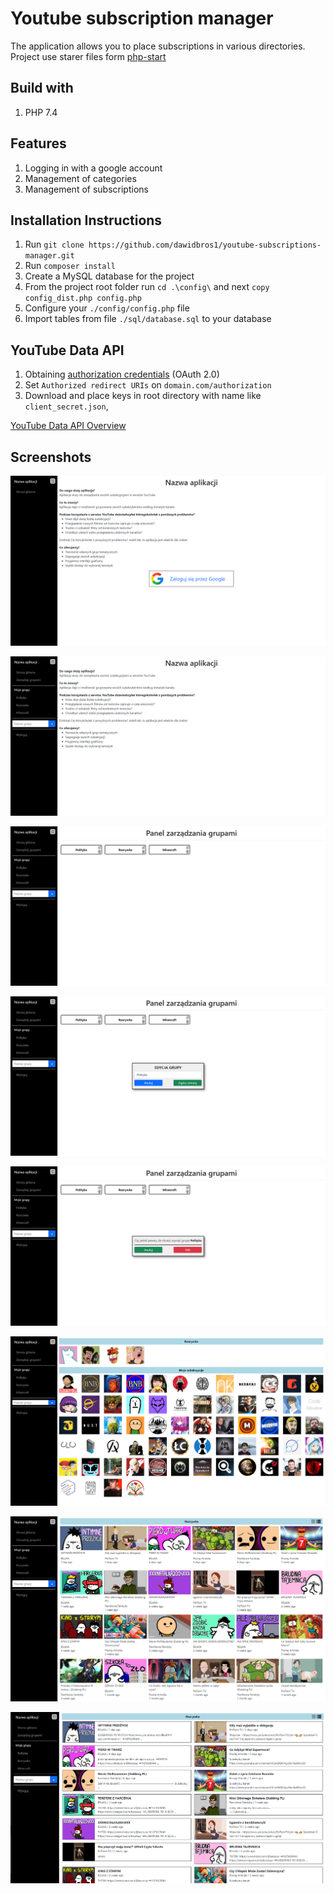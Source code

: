 # Youtube subscription manager
The application allows you to place subscriptions in various directories. Project use starer files form [php-start](https://github.com/dawidbros1/php-start)

## Build with
1. PHP 7.4

## Features
1. Logging in with a google account
2. Management of categories
3. Management of subscriptions

## Installation Instructions
1. Run `git clone https://github.com/dawidbros1/youtube-subscriptions-manager.git`
2. Run `composer install`
3. Create a MySQL database for the project
4. From the project root folder run `cd .\config\` and next `copy config_dist.php config.php`
5. Configure your `./config/config.php` file
6. Import tables from file `./sql/database.sql` to your database

## YouTube Data API
1. Obtaining [authorization credentials](https://developers.google.com/youtube/registering_an_application) (OAuth 2.0)
2. Set `Authorized redirect URIs` on `domain.com/authorization`
3. Download and place keys in root directory with name like `client_secret.json`,

[YouTube Data API Overview](https://developers.google.com/youtube/v3/getting-started)

## Screenshots
![](docs/images/homepage.png)

![](docs/images/homepage_logged.png)

![](docs/images/manage.png)

![](docs/images/edit.png)

![](docs/images/delete.png)

![](docs/images/list.png)

![](docs/images/show_grid.png)

![](docs/images/show_list.png)